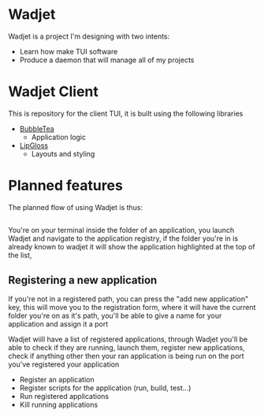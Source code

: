 # Wadjet

Wadjet is a project I'm designing with two intents:

- Learn how make TUI software
- Produce a daemon that will manage all of my projects

# Wadjet Client

This is repository for the client TUI, it is built using the following libraries

- [BubbleTea](https://github.com/charmbracelet/bubbletea)
  - Application logic
- [LipGloss](https://github.com/charmbracelet/lipgloss)
  - Layouts and styling

# Planned features

The planned flow of using Wadjet is thus:

## 
You're on your terminal inside the folder of an application, you launch Wadjet and navigate to the application registry, if the folder you're in is already known to wadjet it will show the application highlighted at the top of the list, 

## Registering a new application
If you're not in a registered path, you can press the "add new application" key, this will move you to the registration form, where it will have the current folder you're on as it's path, you'll be able to give a name for your application and assign it a port

Wadjet wiill have a list of registered applications, through Wadjet you'll be able to check if they are running, launch them, register new applications, check if anything other then your ran application is being run on the port you've registered your application

- Register an application
- Register scripts for the application (run, build, test...)
- Run registered applications
- Kill running applications
